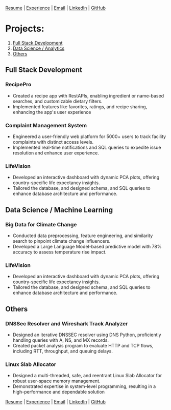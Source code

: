 [Resume](https://drive.google.com/file/d/1UP4-R4b8C0XHS_QPCwjXD3iT8Ufi1YiQ/view?usp=sharing) | [Experience](experience.md#experience) | [Email](mailto:deepika.gonela@stonybrook.edu) | [LinkedIn](https://www.linkedin.com/in/deepika-gonela/) | [GitHub](https://github.com/gonelad)

# Projects:

1. [Full Stack Development](#fs)
2. [Data Science / Analytics](#data-science--ml)
3. [Others](#others)


## Full Stack Development 

### RecipePro 
- Created a recipe app with RestAPIs, enabling ingredient or name-based searches, and customizable dietary filters.
- Implemented features like favorites, ratings, and recipe sharing, enhancing the app's user experience

### Complaint Management System 
- Engineered a user-friendly web platform for 5000+ users to track facility complaints with distinct access levels.
- Implemented real-time notifications and SQL queries to expedite issue resolution and enhance user experience.

### LifeVision 
- Developed an interactive dashboard with dynamic PCA plots, offering country-specific life expectancy insights.
- Tailored the database, and designed schema, and SQL queries to enhance database architecture and performance.


## Data Science / Machine Learning

### Big Data for Climate Change
- Conducted data preprocessing, feature engineering, and similarity search to pinpoint climate change influencers.
- Developed a Large Language Model-based predictive model with 78% accuracy to assess temperature rise impact.

### LifeVision
- Developed an interactive dashboard with dynamic PCA plots, offering country-specific life expectancy insights.
- Tailored the database, and designed schema, and SQL queries to enhance database architecture and performance.


## Others

### DNSSec Resolver and Wireshark Track Analyzer 
- Designed an iterative DNSSEC resolver using DNS Python, proficiently handling queries with A, NS, and MX records.
- Created packet analysis program to evaluate HTTP and TCP flows, including RTT, throughput, and queuing delays.

### Linux Slab Allocator	
- Designed a multi-threaded, safe, and reentrant Linux Slab Allocator for robust user-space memory management.
- Demonstrated expertise in system-level programming, resulting in a high-performance and dependable solution



[Resume](https://drive.google.com/file/d/1UP4-R4b8C0XHS_QPCwjXD3iT8Ufi1YiQ/view?usp=sharing) | [Experience](experience.md#experience) | [Email](mailto:deepika.gonela@stonybrook.edu) | [LinkedIn](https://www.linkedin.com/in/deepika-gonela/) | [GitHub](https://github.com/gonelad)

